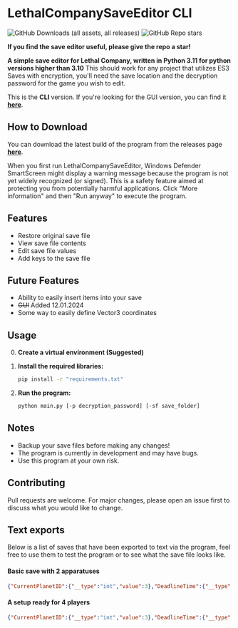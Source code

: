 # LethalCompanySaveEditor CLI

![GitHub Downloads (all assets, all releases)](https://img.shields.io/github/downloads/BEMZ01/LethalCompanySaveEditor/total)
![GitHub Repo stars](https://img.shields.io/github/stars/BEMZ01/LethalCompanySaveEditor?style=flat)

**If you find the save editor useful, please give the repo a star!**


**A simple save editor for Lethal Company, written in Python 3.11 for python versions higher than 3.10**
This should work for any project that utilizes ES3 Saves with encryption, you'll need the save location and the decryption password for the game you wish to edit.

This is the **CLI** version. If you're looking for the GUI version, you can find it [**here**](https://github.com/BEMZ01/LethalCompanySaveEditor/tree/gui-update).

## How to Download

You can download the latest build of the program from the releases page [**here**](https://github.com/BEMZ01/LethalCompanySaveEditor/releases/latest).

When you first run LethalCompanySaveEditor, Windows Defender SmartScreen might display a warning message because the program is not yet widely recognized (or signed). This is a safety feature aimed at protecting you from potentially harmful applications. Click "More information" and then "Run anyway" to execute the program.
## Features

- Restore original save file
- View save file contents
- Edit save file values
- Add keys to the save file

## Future Features
- Ability to easily insert items into your save
- ~~GUI~~ Added 12.01.2024
- Some way to easily define Vector3 coordinates

## Usage
0. **Create a virtual environment (Suggested)**
1. **Install the required libraries:**

   ```bash
   pip install -r "requirements.txt"
   ```
2. **Run the program:**
   ```bash
   python main.py [-p decryption_password] [-sf save_folder]
   ```

## Notes
- Backup your save files before making any changes!
- The program is currently in development and may have bugs.
- Use this program at your own risk.

## Contributing

Pull requests are welcome. For major changes, please open an issue first to discuss what you would like to change.

## Text exports

Below is a list of saves that have been exported to text via the program, feel free to use them to test the program or to see what the save file looks like.

#### Basic save with 2 apparatuses
```json
{"CurrentPlanetID":{"__type":"int","value":3},"DeadlineTime":{"__type":"int","value":3240},"EnemyScans":{"__type":"System.Int32[],mscorlib","value":[15,13,14,3,16,5,0,4]},"FileGameVers":{"__type":"int","value":45},"GroupCredits":{"__type":"int","value":116},"ProfitQuota":{"__type":"int","value":244},"QuotaFulfilled":{"__type":"int","value":0},"QuotasPassed":{"__type":"int","value":1},"RandomSeed":{"__type":"int","value":97682829},"ShipUnlockMoved_Cupboard":{"__type":"bool","value":true},"ShipUnlockMoved_Light switch":{"__type":"bool","value":true},"ShipUnlockMoved_Loud horn":{"__type":"bool","value":true},"ShipUnlockMoved_Teleporter":{"__type":"bool","value":true},"ShipUnlockMoved_Terminal":{"__type":"bool","value":true},"ShipUnlockPos_Cupboard":{"__type":"Vector3","value":{"x":7.568144,"y":1.63693845,"z":-16.7935486}},"ShipUnlockPos_Light switch":{"__type":"Vector3","value":{"x":11.01549,"y":3.74941587,"z":-13.2114782}},"ShipUnlockPos_Loud horn":{"__type":"Vector3","value":{"x":5.877596,"y":1.54161429,"z":-17.0593548}},"ShipUnlockPos_Teleporter":{"__type":"Vector3","value":{"x":5.67885256,"y":2.14171457,"z":-12.2461662}},"ShipUnlockPos_Terminal":{"__type":"Vector3","value":{"x":10.179327,"y":1.92971718,"z":-11.5579805}},"ShipUnlockRot_Cupboard":{"__type":"Vector3","value":{"x":270,"y":179.588562,"z":0}},"ShipUnlockRot_Light switch":{"__type":"Vector3","value":{"x":270,"y":260.14035,"z":0}},"ShipUnlockRot_Loud horn":{"__type":"Vector3","value":{"x":270,"y":183.371933,"z":0}},"ShipUnlockRot_Teleporter":{"__type":"Vector3","value":{"x":270,"y":64.7,"z":0}},"ShipUnlockRot_Terminal":{"__type":"Vector3","value":{"x":270,"y":350.75882,"z":0}},"ShipUnlockStored_Bunkbeds":{"__type":"bool","value":true},"ShipUnlockStored_Cupboard":{"__type":"bool","value":false},"ShipUnlockStored_File Cabinet":{"__type":"bool","value":true},"ShipUnlockStored_Goldfish":{"__type":"bool","value":false},"ShipUnlockStored_Inverse Teleporter":{"__type":"bool","value":false},"ShipUnlockStored_JackOLantern":{"__type":"bool","value":false},"ShipUnlockStored_Loud horn":{"__type":"bool","value":false},"ShipUnlockStored_Plushie pajama man":{"__type":"bool","value":false},"ShipUnlockStored_Record player":{"__type":"bool","value":false},"ShipUnlockStored_Romantic table":{"__type":"bool","value":false},"ShipUnlockStored_Shower":{"__type":"bool","value":false},"ShipUnlockStored_Signal translator":{"__type":"bool","value":false},"ShipUnlockStored_Table":{"__type":"bool","value":false},"ShipUnlockStored_Teleporter":{"__type":"bool","value":false},"ShipUnlockStored_Television":{"__type":"bool","value":false},"ShipUnlockStored_Toilet":{"__type":"bool","value":false},"ShipUnlockStored_Welcome mat":{"__type":"bool","value":false},"Stats_DaysSpent":{"__type":"int","value":4},"Stats_Deaths":{"__type":"int","value":0},"Stats_StepsTaken":{"__type":"int","value":29336},"Stats_ValueCollected":{"__type":"int","value":665},"StoryLogs":{"__type":"System.Int32[],mscorlib","value":[0,6]},"UnlockedShipObjects":{"__type":"System.Int32[],mscorlib","value":[0,1,2,3,5,7,8,11,15,16,18]},"shipGrabbableItemIDs":{"__type":"System.Int32[],mscorlib","value":[10,57,7,7,9,14,9,9,10,9,14,14]},"shipGrabbableItemPos":{"__type":"UnityEngine.Vector3[],UnityEngine.CoreModule","value":[{"x":7.978323,"y":1.357842,"z":-16.8466},{"x":6.84798431,"y":0.559296131,"z":-16.6242027},{"x":-3.66072845,"y":0.506222248,"z":-13.9978933},{"x":-3.13606262,"y":0.506222248,"z":-14.1138687},{"x":7.51461029,"y":1.85879278,"z":-16.86476},{"x":7.464815,"y":2.52133226,"z":-16.8023663},{"x":8.295965,"y":1.7387929,"z":-16.9431248},{"x":7.01499557,"y":1.85879278,"z":-16.9921741},{"x":7.1845665,"y":1.357842,"z":-16.6289959},{"x":7.870886,"y":1.85879278,"z":-16.9591885},{"x":6.893564,"y":2.42568541,"z":-17.0349121},{"x":7.824463,"y":2.52133226,"z":-16.82979}]},"shipItemSaveData":{"__type":"System.Int32[],mscorlib","value":[2]},"shipScrapValues":{"__type":"System.Int32[],mscorlib","value":[80,80]}}
```

#### A setup ready for 4 players
```json
{"CurrentPlanetID":{"__type":"int","value":3},"DeadlineTime":{"__type":"int","value":3240},"EnemyScans":{"__type":"System.Int32[],mscorlib","value":[15,13,14,3,16,5,0,4,6,1,7]},"FileGameVers":{"__type":"int","value":45},"GroupCredits":{"__type":"int","value":833},"ProfitQuota":{"__type":"int","value":591},"QuotaFulfilled":{"__type":"int","value":0},"QuotasPassed":{"__type":"int","value":3},"RandomSeed":{"__type":"int","value":2412159},"ShipUnlockMoved_Cupboard":{"__type":"bool","value":true},"ShipUnlockMoved_Goldfish":{"__type":"bool","value":true},"ShipUnlockMoved_Inverse Teleporter":{"__type":"bool","value":true},"ShipUnlockMoved_Light switch":{"__type":"bool","value":true},"ShipUnlockMoved_Loud horn":{"__type":"bool","value":true},"ShipUnlockMoved_Signal translator":{"__type":"bool","value":true},"ShipUnlockMoved_Teleporter":{"__type":"bool","value":true},"ShipUnlockMoved_Television":{"__type":"bool","value":true},"ShipUnlockMoved_Terminal":{"__type":"bool","value":true},"ShipUnlockMoved_Welcome mat":{"__type":"bool","value":true},"ShipUnlockPos_Cupboard":{"__type":"Vector3","value":{"x":7.31643343,"y":1.63763463,"z":-16.9174538}},"ShipUnlockPos_Goldfish":{"__type":"Vector3","value":{"x":10.3073874,"y":2.760485,"z":-13.3254519}},"ShipUnlockPos_Inverse Teleporter":{"__type":"Vector3","value":{"x":2.742992,"y":2.14171457,"z":-13.0040865}},"ShipUnlockPos_Light switch":{"__type":"Vector3","value":{"x":11.01549,"y":3.74941587,"z":-13.2114782}},"ShipUnlockPos_Loud horn":{"__type":"Vector3","value":{"x":5.877596,"y":1.54161429,"z":-17.0593548}},"ShipUnlockPos_Signal translator":{"__type":"Vector3","value":{"x":7.044799,"y":0.5210928,"z":-11.19898}},"ShipUnlockPos_Teleporter":{"__type":"Vector3","value":{"x":4.70941639,"y":2.14171457,"z":-12.8421249}},"ShipUnlockPos_Television":{"__type":"Vector3","value":{"x":10.6104879,"y":1.95212674,"z":-13.2053919}},"ShipUnlockPos_Terminal":{"__type":"Vector3","value":{"x":10.179327,"y":1.92971718,"z":-11.5579805}},"ShipUnlockPos_Welcome mat":{"__type":"Vector3","value":{"x":-4.99567175,"y":0.346222043,"z":-14.2044926}},"ShipUnlockRot_Cupboard":{"__type":"Vector3","value":{"x":270,"y":179.588562,"z":0}},"ShipUnlockRot_Goldfish":{"__type":"Vector3","value":{"x":270,"y":0,"z":0}},"ShipUnlockRot_Inverse Teleporter":{"__type":"Vector3","value":{"x":270,"y":64.7,"z":0}},"ShipUnlockRot_Light switch":{"__type":"Vector3","value":{"x":270,"y":260.14035,"z":0}},"ShipUnlockRot_Loud horn":{"__type":"Vector3","value":{"x":270,"y":183.371933,"z":0}},"ShipUnlockRot_Signal translator":{"__type":"Vector3","value":{"x":270,"y":92.971,"z":0}},"ShipUnlockRot_Teleporter":{"__type":"Vector3","value":{"x":270,"y":64.7,"z":0}},"ShipUnlockRot_Television":{"__type":"Vector3","value":{"x":-3.41509462e-06,"y":275.174683,"z":89.9951553}},"ShipUnlockRot_Terminal":{"__type":"Vector3","value":{"x":270,"y":350.75882,"z":0}},"ShipUnlockRot_Welcome mat":{"__type":"Vector3","value":{"x":270,"y":0,"z":0}},"ShipUnlockStored_Bunkbeds":{"__type":"bool","value":true},"ShipUnlockStored_Cupboard":{"__type":"bool","value":false},"ShipUnlockStored_File Cabinet":{"__type":"bool","value":true},"ShipUnlockStored_Goldfish":{"__type":"bool","value":false},"ShipUnlockStored_Inverse Teleporter":{"__type":"bool","value":false},"ShipUnlockStored_JackOLantern":{"__type":"bool","value":false},"ShipUnlockStored_Loud horn":{"__type":"bool","value":false},"ShipUnlockStored_Plushie pajama man":{"__type":"bool","value":false},"ShipUnlockStored_Record player":{"__type":"bool","value":false},"ShipUnlockStored_Romantic table":{"__type":"bool","value":false},"ShipUnlockStored_Shower":{"__type":"bool","value":false},"ShipUnlockStored_Signal translator":{"__type":"bool","value":false},"ShipUnlockStored_Table":{"__type":"bool","value":false},"ShipUnlockStored_Teleporter":{"__type":"bool","value":false},"ShipUnlockStored_Television":{"__type":"bool","value":false},"ShipUnlockStored_Toilet":{"__type":"bool","value":false},"ShipUnlockStored_Welcome mat":{"__type":"bool","value":false},"Stats_DaysSpent":{"__type":"int","value":13},"Stats_Deaths":{"__type":"int","value":8},"Stats_StepsTaken":{"__type":"int","value":130786},"Stats_ValueCollected":{"__type":"int","value":2665},"StoryLogs":{"__type":"System.Int32[],mscorlib","value":[0,6]},"UnlockedShipObjects":{"__type":"System.Int32[],mscorlib","value":[0,1,2,3,5,6,7,8,11,15,16,17,18,19,21,22]},"shipGrabbableItemIDs":{"__type":"System.Int32[],mscorlib","value":[10,9,15,10,9,10,12,12,9,14,14,9,14,5,5,14]},"shipGrabbableItemPos":{"__type":"UnityEngine.Vector3[],UnityEngine.CoreModule","value":[{"x":7.477545,"y":1.35853815,"z":-16.809391},{"x":6.685484,"y":1.859488,"z":-16.98854},{"x":7.663727,"y":0.719992161,"z":-16.9423981},{"x":8.042654,"y":1.25853825,"z":-16.8445415},{"x":6.95417,"y":1.7394886,"z":-17.1565762},{"x":6.6861515,"y":1.35853863,"z":-16.8820419},{"x":6.96377754,"y":3.1844945,"z":-16.8779182},{"x":8.260508,"y":3.184494,"z":-16.6893654},{"x":7.60728645,"y":1.73948908,"z":-17.151886},{"x":6.65681267,"y":2.422028,"z":-16.747673},{"x":7.72170258,"y":2.422029,"z":-16.7400265},{"x":8.044043,"y":1.7394886,"z":-17.03784},{"x":6.901497,"y":2.4224062,"z":-16.7459164},{"x":6.90683174,"y":0.5599923,"z":-16.7458782},{"x":7.26692,"y":0.629992,"z":-16.9238},{"x":7.30209541,"y":2.42246914,"z":-16.7430382}]}}
```
